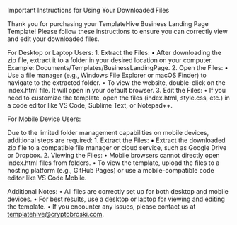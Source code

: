Important Instructions for Using Your Downloaded Files

Thank you for purchasing your TemplateHive Business Landing Page Template! Please follow these instructions to ensure you can correctly view and edit your downloaded files.

For Desktop or Laptop Users:
	1.	Extract the Files:
	•	After downloading the zip file, extract it to a folder in your desired location on your computer.
Example: Documents/Templates/BusinessLandingPage.
	2.	Open the Files:
	•	Use a file manager (e.g., Windows File Explorer or macOS Finder) to navigate to the extracted folder.
	•	To view the website, double-click on the index.html file. It will open in your default browser.
	3.	Edit the Files:
	•	If you need to customize the template, open the files (index.html, style.css, etc.) in a code editor like VS Code, Sublime Text, or Notepad++.

For Mobile Device Users:

Due to the limited folder management capabilities on mobile devices, additional steps are required:
	1.	Extract the Files:
	•	Extract the downloaded zip file to a compatible file manager or cloud service, such as Google Drive or Dropbox.
	2.	Viewing the Files:
	•	Mobile browsers cannot directly open index.html files from folders.
	•	To view the template, upload the files to a hosting platform (e.g., GitHub Pages) or use a mobile-compatible code editor like VS Code Mobile.

Additional Notes:
	•	All files are correctly set up for both desktop and mobile devices.
	•	For best results, use a desktop or laptop for viewing and editing the template.
	•	If you encounter any issues, please contact us at templatehive@cryptobroski.com.

